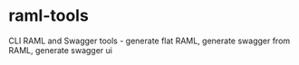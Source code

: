 # raml-tools
CLI RAML and Swagger tools - generate flat RAML, generate swagger from RAML, generate swagger ui
